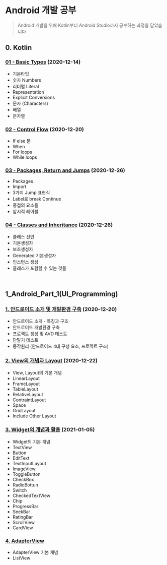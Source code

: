 # Android 개발 공부

> Android 개발을 위해 Kotlin부터 Android Studio까지 공부하는 과정을 담았습니다.

## 0. Kotlin

### [01 - Basic Types](https://github.com/sm0514sm/Android_Study/blob/master/0_Kotlin/Lecture%20Note/01%20-%20Basic%20Types.md) (2020-12-14)

-   기본타입
-   숫자 Numbers
-   리터럴 Literal
-   Representation
-   Explicit Conversions
-   문자 (Characters)
-   배열
-   문자열

### [02 - Control Flow](https://github.com/sm0514sm/Android_Study/blob/master/0_Kotlin/Lecture%20Note/02%20-%20Control%20Flow.md) (2020-12-20)

-   If else 문
-   When
-   For loops
-   While loops

### [03 - Packages, Return and Jumps](https://github.com/sm0514sm/Android_Study/blob/master/0_Kotlin/Lecture%20Note/03%20-%20Packages%2C%20Return%20and%20Jumps.md) (2020-12-26)

-   Packages
-   Import
-   3가지 Jump 표현식
-   Label로 break Continue
-   중첩의 요소들
-   암시적 레이블

### [04 - Classes and Inheritance](https://github.com/sm0514sm/Android_Study/blob/master/0_Kotlin/Lecture%20Note/04%20-%20Classes%20and%20Inheritance.md) (2020-12-26)

-   클래스 선언
-   기본생성자
-   보조생성자
-   Generated 기본생성자
-   인스턴스 생성
-   클래스가 포함할 수 있는 것들

<br>

## 1_Android_Part_1(UI_Programming)

### [1. 안드로이드 소개 및 개발환경 구축](https://github.com/sm0514sm/Android_Study/blob/master/1_Android_Part_1(UI_Programming)/Lecture_Note/1.%20%EC%95%88%EB%93%9C%EB%A1%9C%EC%9D%B4%EB%93%9C%20%EC%86%8C%EA%B0%9C%20%EB%B0%8F%20%EA%B0%9C%EB%B0%9C%ED%99%98%EA%B2%BD%20%EA%B5%AC%EC%B6%95.md) (2020-12-20)

-   안드로이드 소개 - 특징과 구조
-   안드로이드 개발환경 구축
-   프로젝트 생성 및 AVD 테스트
-   단말기 테스트
-   동작원리 (안드로이드 4대 구성 요소, 프로젝트 구조)

### [2. View의 개념과 Layout](https://github.com/sm0514sm/Android_Study/blob/master/1_Android_Part_1(UI_Programming)/Lecture_Note/2.%20View%EC%9D%98%20%EA%B0%9C%EB%85%90%EA%B3%BC%20Layout.md) (2020-12-22)

-   View, Layout의 기본 개념
-   LinearLayout
-   FrameLayout
-   TableLayout
-   RelativeLayout
-   ContraintLayout
-   Space
-   GridLayout
-   Include Other Layout

### [3. Widget의 개념과 활용](https://github.com/sm0514sm/Android_Study/blob/master/1_Android_Part_1(UI_Programming)/Lecture_Note/3.%20Widget%EC%9D%98%20%EA%B0%9C%EB%85%90%EA%B3%BC%20%ED%99%9C%EC%9A%A9.md) (2021-01-05)

-   Widget의 기본 개념
-   TextView
-   Button
-   EditText
-   TextInputLayout
-   ImageView
-   ToggleButton
-   CheckBox
-   RadioBottun
-   Switch
-   CheckedTextView
-   Chip
-   ProgressBar
-   SeekBar
-   RatingBar
-   ScrollView
-   CardView

### [4. AdapterView](https://github.com/sm0514sm/Android_Study/blob/master/1_Android_Part_1(UI_Programming)/Lecture_Note/4.%20AdapterView.md)

-   AdapterView 기본 개념
-   ListView

